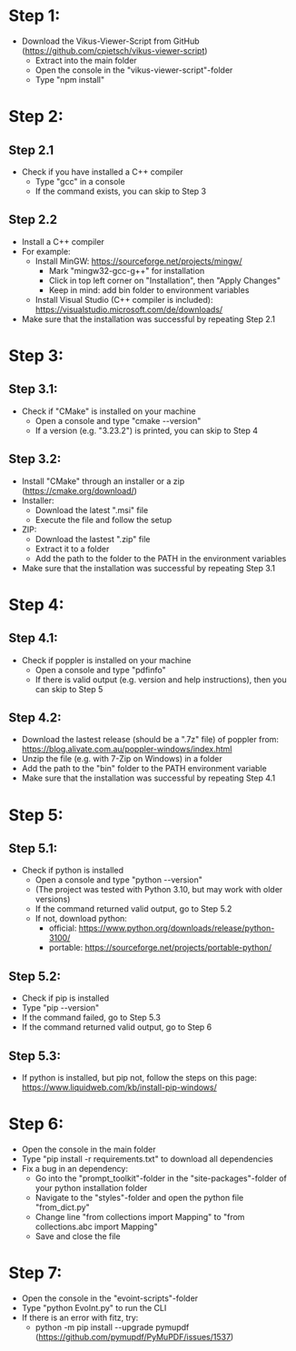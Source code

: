 # Step 1:

- Download the Vikus-Viewer-Script from GitHub (https://github.com/cpietsch/vikus-viewer-script)
  - Extract into the main folder
  - Open the console in the "vikus-viewer-script"-folder
  - Type "npm install"

# Step 2:

## Step 2.1

- Check if you have installed a C++ compiler
  - Type "gcc" in a console
  - If the command exists, you can skip to Step 3

## Step 2.2

- Install a C++ compiler
- For example:
  - Install MinGW: https://sourceforge.net/projects/mingw/
    - Mark "mingw32-gcc-g++" for installation
    - Click in top left corner on "Installation", then "Apply Changes"
    - Keep in mind: add bin folder to environment variables
  - Install Visual Studio (C++ compiler is included): https://visualstudio.microsoft.com/de/downloads/
- Make sure that the installation was successful by repeating Step 2.1

# Step 3:

## Step 3.1:

- Check if "CMake" is installed on your machine
  - Open a console and type "cmake --version"
  - If a version (e.g. "3.23.2") is printed, you can skip to Step 4

## Step 3.2:

- Install "CMake" through an installer or a zip (https://cmake.org/download/)
- Installer:
  - Download the latest ".msi" file
  - Execute the file and follow the setup
- ZIP:
  - Download the lastest ".zip" file
  - Extract it to a folder
  - Add the path to the folder to the PATH in the environment variables
- Make sure that the installation was successful by repeating Step 3.1

# Step 4:

## Step 4.1:

- Check if poppler is installed on your machine
  - Open a console and type "pdfinfo"
  - If there is valid output (e.g. version and help instructions), then you can skip to Step 5

## Step 4.2:

- Download the lastest release (should be a ".7z" file) of poppler from: https://blog.alivate.com.au/poppler-windows/index.html
- Unzip the file (e.g. with 7-Zip on Windows) in a folder
- Add the path to the "bin" folder to the PATH environment variable
- Make sure that the installation was successful by repeating Step 4.1

# Step 5:

## Step 5.1:

- Check if python is installed
  - Open a console and type "python --version"
  - (The project was tested with Python 3.10, but may work with older versions)
  - If the command returned valid output, go to Step 5.2
  - If not, download python:
    - official: https://www.python.org/downloads/release/python-3100/
    - portable: https://sourceforge.net/projects/portable-python/

## Step 5.2:

- Check if pip is installed
- Type "pip --version"
- If the command failed, go to Step 5.3
- If the command returned valid output, go to Step 6

## Step 5.3:

- If python is installed, but pip not, follow the steps on this page: https://www.liquidweb.com/kb/install-pip-windows/

# Step 6:

- Open the console in the main folder
- Type "pip install -r requirements.txt" to download all dependencies
- Fix a bug in an dependency:
  - Go into the "prompt_toolkit"-folder in the "site-packages"-folder of your python installation folder
  - Navigate to the "styles"-folder and open the python file "from_dict.py"
  - Change line "from collections import Mapping" to "from collections.abc import Mapping"
  - Save and close the file

# Step 7:

- Open the console in the "evoint-scripts"-folder
- Type "python EvoInt.py" to run the CLI
- If there is an error with fitz, try:
  - python -m pip install --upgrade pymupdf (https://github.com/pymupdf/PyMuPDF/issues/1537)
